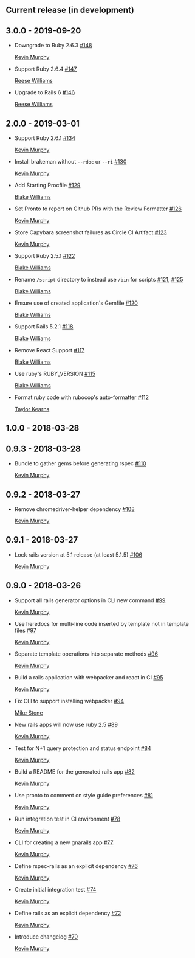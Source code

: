 ## Current release (in development)

## 3.0.0 - 2019-09-20

* Downgrade to Ruby 2.6.3 [#148](https://github.com/TheGnarCo/gnarails/pull/148)

  [Kevin Murphy](https://github.com/kevin-j-m)

* Support Ruby 2.6.4 [#147](https://github.com/TheGnarCo/gnarails/pull/147)

  [Reese Williams](https://github.com/reese)

* Upgrade to Rails 6 [#146](https://github.com/TheGnarCo/gnarails/pull/146)

  [Reese Williams](https://github.com/reese)

## 2.0.0 - 2019-03-01

* Support Ruby 2.6.1 [#134](https://github.com/TheGnarCo/gnarails/pull/134)

  [Kevin Murphy](https://github.com/kevin-j-m)

* Install brakeman without `--rdoc` or `--ri` [#130](https://github.com/TheGnarCo/gnarails/pull/130)

  [Kevin Murphy](https://github.com/kevin-j-m)

* Add Starting Procfile [#129](https://github.com/TheGnarCo/gnarails/pull/129)

  [Blake Williams](https://github.com/BlakeWilliams)

* Set Pronto to report on Github PRs with the Review Formatter [#126](https://github.com/TheGnarCo/gnarails/pull/126)

  [Kevin Murphy](https://github.com/kevin-j-m)

* Store Capybara screenshot failures as Circle CI Artifact [#123](https://github.com/TheGnarCo/gnarails/pull/123)

  [Kevin Murphy](https://github.com/kevin-j-m)

* Support Ruby 2.5.1 [#122](https://github.com/TheGnarCo/gnarails/pull/122)

  [Blake Williams](https://github.com/BlakeWilliams)

* Rename `/script` directory to instead use `/bin` for scripts [#121](https://github.com/TheGnarCo/gnarails/pull/121), [#125](https://github.com/TheGnarCo/gnarails/pull/125)

  [Blake Williams](https://github.com/BlakeWilliams)

* Ensure use of created application's Gemfile [#120](https://github.com/TheGnarCo/gnarails/pull/120)

  [Blake Williams](https://github.com/BlakeWilliams)

* Support Rails 5.2.1 [#118](https://github.com/TheGnarCo/gnarails/pull/118)

  [Blake Williams](https://github.com/BlakeWilliams)

* Remove React Support [#117](https://github.com/TheGnarCo/gnarails/pull/117)

  [Blake Williams](https://github.com/BlakeWilliams)

* Use ruby's RUBY_VERSION [#115](https://github.com/TheGnarCo/gnarails/pull/115)

  [Blake Williams](https://github.com/BlakeWilliams)

* Format ruby code with rubocop's auto-formatter [#112](https://github.com/TheGnarCo/gnarails/pull/112)

  [Taylor Kearns](https://github.com/taylorkearns)

## 1.0.0 - 2018-03-28

## 0.9.3 - 2018-03-28

* Bundle to gather gems before generating rspec [#110](https://github.com/TheGnarCo/gnarails/pull/110)

  [Kevin Murphy](https://github.com/kevin-j-m)

## 0.9.2 - 2018-03-27

* Remove chromedriver-helper dependency [#108](https://github.com/TheGnarCo/gnarails/pull/108)

  [Kevin Murphy](https://github.com/kevin-j-m)

## 0.9.1 - 2018-03-27

* Lock rails version at 5.1 release (at least 5.1.5) [#106](https://github.com/TheGnarCo/gnarails/pull/106)

  [Kevin Murphy](https://github.com/kevin-j-m)

## 0.9.0 - 2018-03-26

* Support all rails generator options in CLI new command [#99](https://github.com/TheGnarCo/gnarails/pull/99)

  [Kevin Murphy](https://github.com/kevin-j-m)

* Use heredocs for multi-line code inserted by template not in template files [#97](https://github.com/TheGnarCo/gnarails/pull/97)

  [Kevin Murphy](https://github.com/kevin-j-m)

* Separate template operations into separate methods [#96](https://github.com/TheGnarCo/gnarails/pull/96)

  [Kevin Murphy](https://github.com/kevin-j-m)

* Build a rails application with webpacker and react in CI [#95](https://github.com/TheGnarCo/gnarails/pull/95)

  [Kevin Murphy](https://github.com/kevin-j-m)

* Fix CLI to support installing webpacker [#94](https://github.com/TheGnarCo/gnarails/pull/94)

  [Mike Stone](https://github.com/mikestone14)

* New rails apps will now use ruby 2.5 [#89](https://github.com/TheGnarCo/gnarails/pull/89)

  [Kevin Murphy](https://github.com/kevin-j-m)

* Test for N+1 query protection and status endpoint [#84](https://github.com/TheGnarCo/gnarails/pull/84)

  [Kevin Murphy](https://github.com/kevin-j-m)

* Build a README for the generated rails app [#82](https://github.com/TheGnarCo/gnarails/pull/82)

  [Kevin Murphy](https://github.com/kevin-j-m)

* Use pronto to comment on style guide preferences [#81](https://github.com/TheGnarCo/gnarails/pull/81)

  [Kevin Murphy](https://github.com/kevin-j-m)

* Run integration test in CI environment [#78](https://github.com/TheGnarCo/gnarails/pull/78)

  [Kevin Murphy](https://github.com/kevin-j-m)

* CLI for creating a new gnarails app [#77](https://github.com/TheGnarCo/gnarails/pull/77)

  [Kevin Murphy](https://github.com/kevin-j-m)

* Define rspec-rails as an explicit dependency [#76](https://github.com/TheGnarCo/gnarails/pull/76)

  [Kevin Murphy](https://github.com/kevin-j-m)

* Create initial integration test [#74](https://github.com/TheGnarCo/gnarails/pull/74)

  [Kevin Murphy](https://github.com/kevin-j-m)

* Define rails as an explicit dependency [#72](https://github.com/TheGnarCo/gnarails/pull/73)

  [Kevin Murphy](https://github.com/kevin-j-m)

* Introduce changelog [#70](https://github.com/TheGnarCo/gnarails/pull/70)

  [Kevin Murphy](https://github.com/kevin-j-m)

